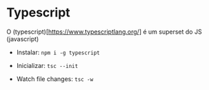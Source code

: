 # Typescript

O (typescript)[https://www.typescriptlang.org/] é um superset do JS (javascript)

- Instalar:
```npm i -g typescript```

- Inicializar:
```tsc --init ```

- Watch file changes:
```tsc -w```
